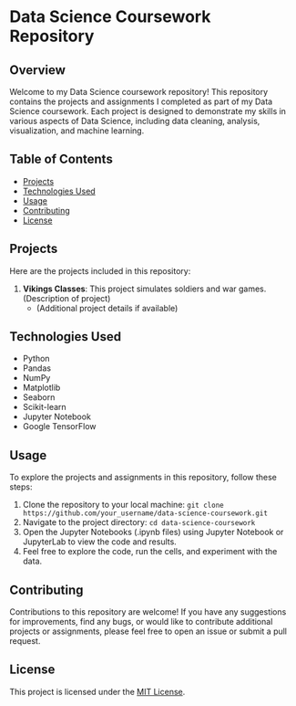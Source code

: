 # Data Science Coursework Repository

## Overview
Welcome to my Data Science coursework repository! This repository contains the projects and assignments I completed as part of my Data Science coursework. Each project is designed to demonstrate my skills in various aspects of Data Science, including data cleaning, analysis, visualization, and machine learning.

## Table of Contents
- [Projects](#projects)
- [Technologies Used](#technologies-used)
- [Usage](#usage)
- [Contributing](#contributing)
- [License](#license)

## Projects
Here are the projects included in this repository:
1. **Vikings Classes**: This project simulates soldiers and war games. (Description of project)
   - (Additional project details if available)

## Technologies Used
- Python
- Pandas
- NumPy
- Matplotlib
- Seaborn
- Scikit-learn
- Jupyter Notebook
- Google TensorFlow

## Usage
To explore the projects and assignments in this repository, follow these steps:
1. Clone the repository to your local machine: `git clone https://github.com/your_username/data-science-coursework.git`
2. Navigate to the project directory: `cd data-science-coursework`
3. Open the Jupyter Notebooks (.ipynb files) using Jupyter Notebook or JupyterLab to view the code and results.
4. Feel free to explore the code, run the cells, and experiment with the data.

## Contributing
Contributions to this repository are welcome! If you have any suggestions for improvements, find any bugs, or would like to contribute additional projects or assignments, please feel free to open an issue or submit a pull request.

## License
This project is licensed under the [MIT License](LICENSE).
